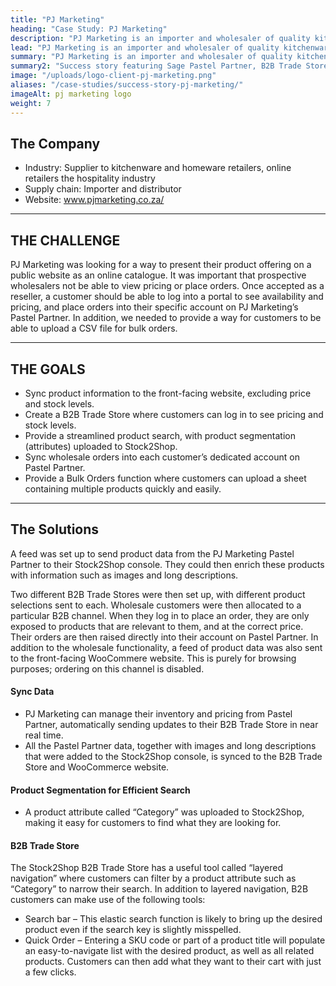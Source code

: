 ```yaml
---
title: "PJ Marketing"
heading: "Case Study: PJ Marketing"
description: "PJ Marketing is an importer and wholesaler of quality kitchenware to the retail and hospitality industries. Read how Stock2Shop helped with integration."
lead: "PJ Marketing is an importer and wholesaler of quality kitchenware to the retail and hospitality industries."
summary: "PJ Marketing is an importer and wholesaler of quality kitchenware to the retail and hospitality industries. They needed to be able to give their customers a way to upload a CSV file for bulk orders."
summary2: "Success story featuring Sage Pastel Partner, B2B Trade Store and Bulk Ordering."
image: "/uploads/logo-client-pj-marketing.png"
aliases: "/case-studies/success-story-pj-marketing/"
imageAlt: pj marketing logo
weight: 7
---
```


## The Company

- Industry: Supplier to kitchenware and homeware retailers, online retailers the hospitality industry
- Supply chain: Importer and distributor
- Website: www.pjmarketing.co.za/

---
## THE CHALLENGE

PJ Marketing was looking for a way to present their product offering on a public website as an online catalogue. It was important that prospective wholesalers not be able to view pricing or place orders. Once accepted as a reseller, a customer should be able to log into a portal to see availability and pricing, and place orders into their specific account on PJ Marketing’s Pastel Partner. In addition, we needed to provide a way for customers to be able to upload a CSV file for bulk orders.

---
## THE GOALS

- Sync product information to the front-facing website, excluding price and stock levels.
- Create a B2B Trade Store where customers can log in to see pricing and stock levels.
- Provide a streamlined product search, with product segmentation (attributes) uploaded to Stock2Shop.
- Sync wholesale orders into each customer’s dedicated account on Pastel Partner.
- Provide a Bulk Orders function where customers can upload a sheet containing multiple products quickly and easily.

---
## The Solutions

A feed was set up to send product data from the PJ Marketing Pastel Partner to their Stock2Shop console. They could then enrich these products with information such as images and long descriptions.

Two different B2B Trade Stores were then set up, with different product selections sent to each. Wholesale customers were then allocated to a particular B2B channel. When they log in to place an order, they are only exposed to products that are relevant to them, and at the correct price. Their orders are then raised directly into their account on Pastel Partner. In addition to the wholesale functionality, a feed of product data was also sent to the front-facing WooCommere website. This is purely for browsing purposes; ordering on this channel is disabled.

#### Sync Data
- PJ Marketing can manage their inventory and pricing from Pastel Partner, automatically sending updates to their B2B Trade Store in near real time.
- All the Pastel Partner data, together with images and long descriptions that were added to the Stock2Shop console, is synced to the B2B Trade Store and WooCommerce website.

#### Product Segmentation for Efficient Search
- A product attribute called “Category” was uploaded to Stock2Shop, making it easy for customers to find what they are looking for.

#### B2B Trade Store
The Stock2Shop B2B Trade Store has a useful tool called “layered navigation” where customers can filter by a product attribute such as “Category” to narrow their search. In addition to layered navigation, B2B customers can make use of the following tools:

- Search bar – This elastic search function is likely to bring up the desired product even if the search key is slightly misspelled.
- Quick Order – Entering a SKU code or part of a product title will populate an easy-to-navigate list with the desired product, as well as all related products. Customers can then add what they want to their cart with just a few clicks.